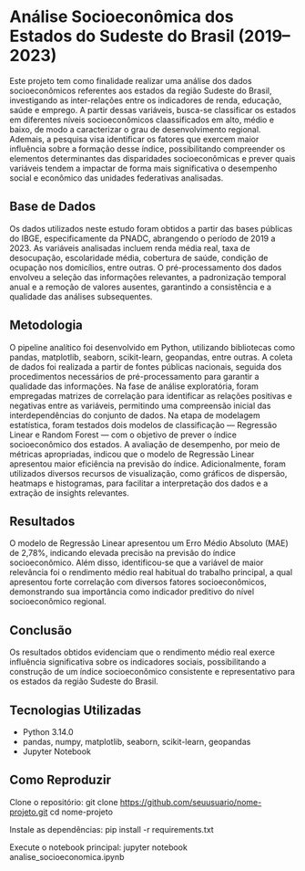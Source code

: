 # Análise Socioeconômica dos Estados do Sudeste do Brasil (2019–2023)

Este projeto tem como finalidade realizar uma análise dos dados socioeconômicos referentes aos estados da região Sudeste do Brasil, investigando as inter-relações entre os indicadores de renda, educação, saúde e emprego. A partir dessas variáveis, busca-se classificar os estados em diferentes níveis socioeconômicos claassificados em alto, médio e baixo, de modo a caracterizar o grau de desenvolvimento regional.
Ademais, a pesquisa visa identificar os fatores que exercem maior influência sobre a formação desse índice, possibilitando compreender os elementos determinantes das disparidades socioeconômicas e prever quais variáveis tendem a impactar de forma mais significativa o desempenho social e econômico das unidades federativas analisadas.

## Base de Dados
Os dados utilizados neste estudo foram obtidos a partir das bases públicas do IBGE, especificamente da PNADC, abrangendo o período de 2019 a 2023. As variáveis analisadas incluem renda média real, taxa de desocupação, escolaridade média, cobertura de saúde, condição de ocupação nos domicílios, entre outras.
O pré-processamento dos dados envolveu a seleção das informações relevantes, a padronização temporal anual e a remoção de valores ausentes, garantindo a consistência e a qualidade das análises subsequentes.

## Metodologia
O pipeline analítico foi desenvolvido em Python, utilizando bibliotecas como pandas, matplotlib, seaborn, scikit-learn, geopandas, entre outras. A coleta de dados foi realizada a partir de fontes públicas nacionais, seguida dos procedimentos necessários de pré-processamento para garantir a qualidade das informações.
Na fase de análise exploratória, foram empregadas matrizes de correlação para identificar as relações positivas e negativas entre as variáveis, permitindo uma compreensão inicial das interdependências do conjunto de dados.
Na etapa de modelagem estatística, foram testados dois modelos de classificação — Regressão Linear e Random Forest — com o objetivo de prever o índice socioeconômico dos estados. A avaliação de desempenho, por meio de métricas apropriadas, indicou que o modelo de Regressão Linear apresentou maior eficiência na previsão do índice.
Adicionalmente, foram utilizados diversos recursos de visualização, como gráficos de dispersão, heatmaps e histogramas, para facilitar a interpretação dos dados e a extração de insights relevantes.

## Resultados
O modelo de Regressão Linear apresentou um Erro Médio Absoluto (MAE) de 2,78%, indicando elevada precisão na previsão do índice socioeconômico. Além disso, identificou-se que a variável de maior relevância foi o rendimento médio real habitual do trabalho principal, a qual apresentou forte correlação com diversos fatores socioeconômicos, demonstrando sua importância como indicador preditivo do nível socioeconômico regional.

## Conclusão
Os resultados obtidos evidenciam que o rendimento médio real exerce influência significativa sobre os indicadores sociais, possibilitando a construção de um índice socioeconômico consistente e representativo para os estados da região Sudeste do Brasil.

## Tecnologias Utilizadas
- Python 3.14.0
- pandas, numpy, matplotlib, seaborn, scikit-learn, geopandas
- Jupyter Notebook  

## Como Reproduzir
Clone o repositório: 
git clone https://github.com/seuusuario/nome-projeto.git
cd nome-projeto

Instale as dependências: 
pip install -r requirements.txt

Execute o notebook principal:
jupyter notebook analise_socioeconomica.ipynb